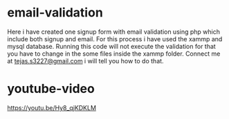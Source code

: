 # email-validation
Here i have created one signup form with email validation using php which include both signup and email. For this process i have used the xammp and mysql database.
Running this code will not execute the validation for that you have to change in the some files inside the xammp folder.
Connect me at tejas.s3227@gmail.com i will tell you how to do that.

# youtube-video
https://youtu.be/Hy8_qjKDKLM

